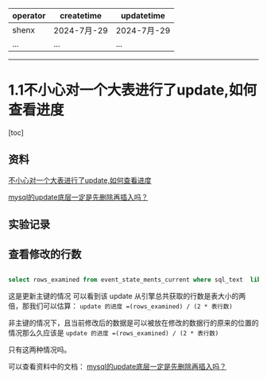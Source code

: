 | operator | createtime | updatetime |
| ---- | ---- | ---- |
| shenx | 2024-7月-29 | 2024-7月-29  |
| ... | ... | ... |
---
# 1.1不小心对一个大表进行了update,如何查看进度

[toc]

## 资料

[不小心对一个大表进行了update,如何查看进度](https://www.modb.pro/doc/130860)

[mysql的update底层一定是先删除再插入吗？](https://www.jianshu.com/p/a41a1ba080bc)

## 实验记录

## 查看修改的行数

```sql

select rows_examined from event_state_ments_current where sql_text  like 'update%'; 

```
这是更新主键的情况
可以看到该 update 从引擎总共获取的行数是表大小的两倍，那我们可以估算：
`update 的进度 =(rows_examined) / (2 * 表行数)` 

非主键的情况下，且当前修改后的数据是可以被放在修改的数据行的原来的位置的情况那么久应该是
`update 的进度 =(rows_examined) / (2 * 表行数)`

只有这两种情况吗。

可以查看资料中的文档： 
[mysql的update底层一定是先删除再插入吗？](https://www.jianshu.com/p/a41a1ba080bc)
